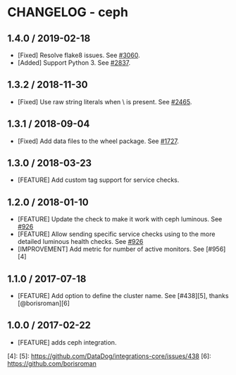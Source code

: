 # CHANGELOG - ceph

## 1.4.0 / 2019-02-18

* [Fixed] Resolve flake8 issues. See [#3060](https://github.com/DataDog/integrations-core/pull/3060).
* [Added] Support Python 3. See [#2837](https://github.com/DataDog/integrations-core/pull/2837).

## 1.3.2 / 2018-11-30

* [Fixed] Use raw string literals when \ is present. See [#2465][1].

## 1.3.1 / 2018-09-04

* [Fixed] Add data files to the wheel package. See [#1727][2].

## 1.3.0 / 2018-03-23

* [FEATURE] Add custom tag support for service checks.

## 1.2.0 / 2018-01-10

* [FEATURE] Update the check to make it work with ceph luminous. See [#926][3]
* [FEATURE] Allow sending specific service checks using to the more detailed luminous health checks. See [#926][3]
* [IMPROVEMENT] Add metric for number of active monitors. See [#956][4]

## 1.1.0 / 2017-07-18

* [FEATURE] Add option to define the cluster name. See [#438][5], thanks [@borisroman][6]

## 1.0.0 / 2017-02-22

* [FEATURE] adds ceph integration.

<!--- The following link definition list is generated by PimpMyChangelog --->
[1]: https://github.com/DataDog/integrations-core/pull/2465
[2]: https://github.com/DataDog/integrations-core/pull/1727
[3]: https://github.com/DataDog/integrations-core/issues/956
[4]: 
[5]: https://github.com/DataDog/integrations-core/issues/438
[6]: https://github.com/borisroman
